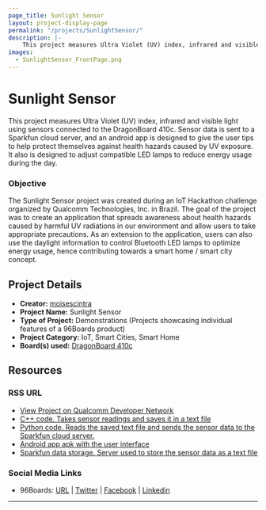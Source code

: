 ```yaml
---
page_title: Sunlight Sensor
layout: project-display-page
permalink: "/projects/SunlightSensor/"
description: |-
    This project measures Ultra Violet (UV) index, infrared and visible light using sensors connected to the DragonBoard 410c. Sensor data is sent to a Sparkfun cloud server, and an android app is designed to give the user tips to help protect themselves against health hazards caused by UV exposure. It also is designed to adjust compatible LED lamps to reduce energy usage during the day.
images:
  - SunlightSensor_FrontPage.png
---
```

# Sunlight Sensor

This project measures Ultra Violet (UV) index, infrared and visible light using sensors connected to the DragonBoard 410c. Sensor data is sent to a Sparkfun cloud server, and an android app is designed to give the user tips to help protect themselves against health hazards caused by UV exposure. It also is designed to adjust compatible LED lamps to reduce energy usage during the day.

### Objective

The Sunlight Sensor project was created during an IoT Hackathon challenge organized by Qualcomm Technologies, Inc. in Brazil. The goal of the project was to create an application that spreads awareness about health hazards caused by harmful UV radiations in our environment and allow users to take appropriate precautions. As an extension to the application, users can also use the daylight information to control Bluetooth LED lamps to optimize energy usage, hence contributing towards a smart home / smart city concept.

## Project Details

- **Creator:** [moisescintra](https://www.instructables.com/member/moisescintra/)
- **Project Name:** Sunlight Sensor
- **Type of Project:** Demonstrations (Projects showcasing individual features of a 96Boards product)
- **Project Category:** IoT, Smart Cities, Smart Home
- **Board(s) used:** [DragonBoard 410c](http://www.96boards.org/product/dragonboard410c/)

## Resources

### RSS URL

- [View Project on Qualcomm Developer Network](https://developer.qualcomm.com/project/sunlight-sensor-using-dragonboard-410c)
- [C++ code. Takes sensor readings and saves it in a text file](http://www.instructables.com/ORIG/F6Z/2MI9/IUSLVHBC/F6Z2MI9IUSLVHBC.cxx)
- [Python code. Reads the saved text file and sends the sensor data to the Sparkfun cloud server.](http://www.instructables.com/ORIG/FAX/BV3Y/IUSLVHBK/FAXBV3YIUSLVHBK.py)
- [Android app apk with the user interface](http://www.instructables.com/ORIG/FVH/65SZ/IUSLVHB7/FVH65SZIUSLVHB7.apk)
- [Sparkfun data storage. Server used to store the sensor data as a text file](https://data.sparkfun.com/)

### Social Media Links

- 96Boards: [URL](http://www.96boards.org/) &#124; [Twitter](https://twitter.com/96boards) &#124; [Facebook](https://www.facebook.com/96Boards) &#124; [Linkedin](https://www.linkedin.com/showcase/6637095/)


***
